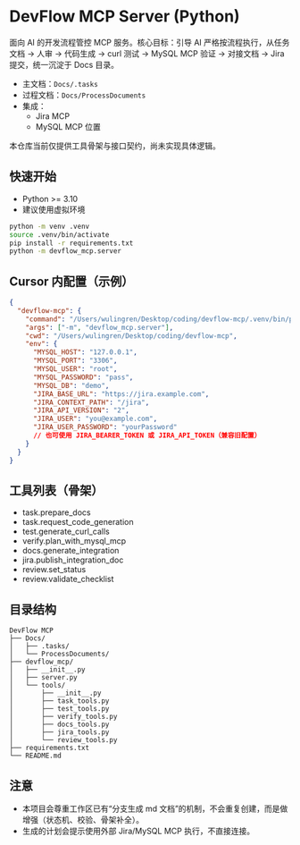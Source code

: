 # DevFlow MCP Server (Python)

面向 AI 的开发流程管控 MCP 服务。核心目标：引导 AI 严格按流程执行，从任务文档 → 人审 → 代码生成 → curl 测试 → MySQL MCP 验证 → 对接文档 → Jira 提交，统一沉淀于 Docs 目录。

- 主文档：`Docs/.tasks`
- 过程文档：`Docs/ProcessDocuments`
- 集成：
  - Jira MCP 
  - MySQL MCP 位置

本仓库当前仅提供工具骨架与接口契约，尚未实现具体逻辑。

## 快速开始

- Python >= 3.10
- 建议使用虚拟环境

```bash
python -m venv .venv
source .venv/bin/activate
pip install -r requirements.txt
python -m devflow_mcp.server
```

## Cursor 内配置（示例）
```json
{
  "devflow-mcp": {
    "command": "/Users/wulingren/Desktop/coding/devflow-mcp/.venv/bin/python",
    "args": ["-m", "devflow_mcp.server"],
    "cwd": "/Users/wulingren/Desktop/coding/devflow-mcp",
    "env": {
      "MYSQL_HOST": "127.0.0.1",
      "MYSQL_PORT": "3306",
      "MYSQL_USER": "root",
      "MYSQL_PASSWORD": "pass",
      "MYSQL_DB": "demo",
      "JIRA_BASE_URL": "https://jira.example.com",
      "JIRA_CONTEXT_PATH": "/jira",      
      "JIRA_API_VERSION": "2",           
      "JIRA_USER": "you@example.com",
      "JIRA_USER_PASSWORD": "yourPassword"
      // 也可使用 JIRA_BEARER_TOKEN 或 JIRA_API_TOKEN（兼容旧配置）
    }
  }
}
```

## 工具列表（骨架）
- task.prepare_docs
- task.request_code_generation
- test.generate_curl_calls
- verify.plan_with_mysql_mcp
- docs.generate_integration
- jira.publish_integration_doc
- review.set_status
- review.validate_checklist

## 目录结构
```
DevFlow MCP
├── Docs/
│   ├── .tasks/
│   └── ProcessDocuments/
├── devflow_mcp/
│   ├── __init__.py
│   ├── server.py
│   └── tools/
│       ├── __init__.py
│       ├── task_tools.py
│       ├── test_tools.py
│       ├── verify_tools.py
│       ├── docs_tools.py
│       ├── jira_tools.py
│       └── review_tools.py
├── requirements.txt
└── README.md
```

## 注意
- 本项目会尊重工作区已有“分支生成 md 文档”的机制，不会重复创建，而是做增强（状态机、校验、骨架补全）。
- 生成的计划会提示使用外部 Jira/MySQL MCP 执行，不直接连接。
